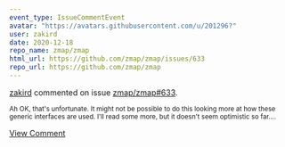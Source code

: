 ```yaml
---
event_type: IssueCommentEvent
avatar: "https://avatars.githubusercontent.com/u/201296?"
user: zakird
date: 2020-12-18
repo_name: zmap/zmap
html_url: https://github.com/zmap/zmap/issues/633
repo_url: https://github.com/zmap/zmap
---
```


<a href='https://github.com/zakird' target='_blank'>zakird</a> commented on issue <a href='https://github.com/zmap/zmap/issues/633' target='_blank'>zmap/zmap#633</a>.

<small>Ah OK, that's unfortunate. It might not be possible to do this looking more at how these generic interfaces are used. I'll read some more, but it doesn't seem optimistic so far....</small>

<a href='https://github.com/zmap/zmap/issues/633' target='_blank'>View Comment</a>